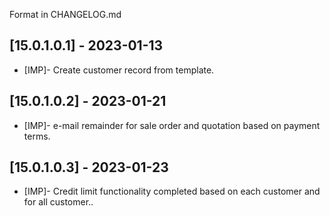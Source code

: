 Format in CHANGELOG.md


## [15.0.1.0.1] - 2023-01-13
- [IMP]- Create customer record from template.

## [15.0.1.0.2] - 2023-01-21
- [IMP]- e-mail remainder for sale order and quotation based on payment terms.

## [15.0.1.0.3] - 2023-01-23
- [IMP]- Credit limit functionality completed based on each customer and for all customer..



